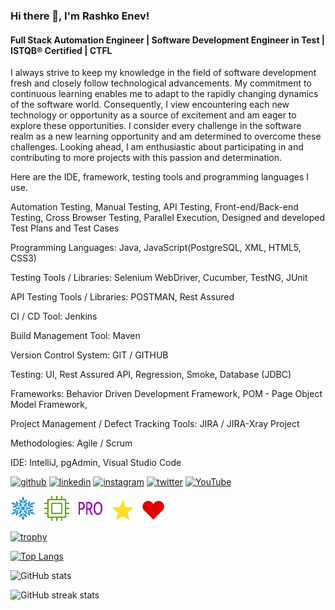 ### Hi there 👋, I'm Rashko Enev!
#### Full Stack Automation Engineer | Software Development Engineer in Test | ISTQB® Certified | CTFL
I always strive to keep my knowledge in the field of software development fresh and closely follow technological advancements. My commitment to continuous learning enables me to adapt to the rapidly changing dynamics of the software world. Consequently, I view encountering each new technology or opportunity as a source of excitement and am eager to explore these opportunities. I consider every challenge in the software realm as a new learning opportunity and am determined to overcome these challenges. Looking ahead, I am enthusiastic about participating in and contributing to more projects with this passion and determination. 

Here are the IDE, framework, testing tools and programming languages I use.

Automation Testing, Manual Testing, API Testing, Front-end/Back-end Testing, Cross Browser Testing, Parallel Execution, Designed and developed Test Plans and Test Cases

Programming Languages: Java, JavaScript(PostgreSQL, XML, HTML5, CSS3)

Testing Tools / Libraries: Selenium WebDriver, Cucumber, TestNG, JUnit

API Testing Tools / Libraries: POSTMAN, Rest Assured  

CI / CD Tool: Jenkins  

Build Management Tool: Maven  

Version Control System: GIT / GITHUB  

Testing: UI, Rest Assured API, Regression, Smoke, Database (JDBC)  

Frameworks: Behavior Driven Development Framework, POM - Page Object Model Framework,  

Project Management / Defect Tracking Tools: JIRA / JIRA-Xray  Project 

Methodologies: Agile / Scrum  

IDE: IntelliJ, pgAdmin, Visual Studio Code


[<img src='https://cdn.jsdelivr.net/npm/simple-icons@3.0.1/icons/github.svg' alt='github' height='40'>](https://github.com/gumburtu)  [<img src='https://cdn.jsdelivr.net/npm/simple-icons@3.0.1/icons/linkedin.svg' alt='linkedin' height='40'>](https://www.linkedin.com/in/rashkoenev/)  [<img src='https://cdn.jsdelivr.net/npm/simple-icons@3.0.1/icons/instagram.svg' alt='instagram' height='40'>](https://www.instagram.com/gumburtu/)  [<img src='https://cdn.jsdelivr.net/npm/simple-icons@3.0.1/icons/twitter.svg' alt='twitter' height='40'>](https://twitter.com/gumburtu)  [<img src='https://cdn.jsdelivr.net/npm/simple-icons@3.0.1/icons/youtube.svg' alt='YouTube' height='40'>](https://www.youtube.com/channel/aslanseval1986)  

<a href='https://archiveprogram.github.com/'><img src='https://raw.githubusercontent.com/acervenky/animated-github-badges/master/assets/acbadge.gif' width='40' height='40'></a> <a href='https://docs.github.com/en/developers'><img src='https://raw.githubusercontent.com/acervenky/animated-github-badges/master/assets/devbadge.gif' width='40' height='40'></a> <a href='https://github.com/pricing'><img src='https://raw.githubusercontent.com/acervenky/animated-github-badges/master/assets/pro.gif' width='40' height='40'></a> <a href='https://stars.github.com/'><img src='https://raw.githubusercontent.com/acervenky/animated-github-badges/master/assets/starbadge.gif' width='35' height='35'></a> <a href='https://docs.github.com/en/github/supporting-the-open-source-community-with-github-sponsors'><img src='https://raw.githubusercontent.com/acervenky/animated-github-badges/master/assets/sponsorbadge.gif' width='35' height='35'></a> 

[![trophy](https://github-profile-trophy.vercel.app/?username=gumburtu)](https://github.com/ryo-ma/github-profile-trophy)

[![Top Langs](https://github-readme-stats.vercel.app/api/top-langs/?username=gumburtu)](https://github.com/anuraghazra/github-readme-stats)

![GitHub stats](https://github-readme-stats.vercel.app/api?username=gumburtu&show_icons=true)  


![GitHub streak stats](https://streak-stats.demolab.com/?user=gumburtu)  
